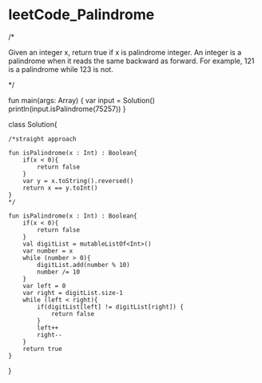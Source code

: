 # leetCode_Palindrome

/*

Given an integer x, return true if x is palindrome integer.
An integer is a palindrome when it reads the same backward as forward.
For example, 121 is a palindrome while 123 is not.

 */

fun main(args: Array<String>) {
    var input = Solution()
    println(input.isPalindrome(75257))
}

class Solution{

    /*straight approach
    
    fun isPalindrome(x : Int) : Boolean{
        if(x < 0){
            return false
        }
        var y = x.toString().reversed()
        return x == y.toInt()
    }
    */
    
    fun isPalindrome(x : Int) : Boolean{
        if(x < 0){
            return false
        }
        val digitList = mutableListOf<Int>()
        var number = x
        while (number > 0){
            digitList.add(number % 10)
            number /= 10
        }
        var left = 0
        var right = digitList.size-1
        while (left < right){
            if(digitList[left] != digitList[right]) {
                return false
            }
            left++
            right--
        }
        return true
    }
}
